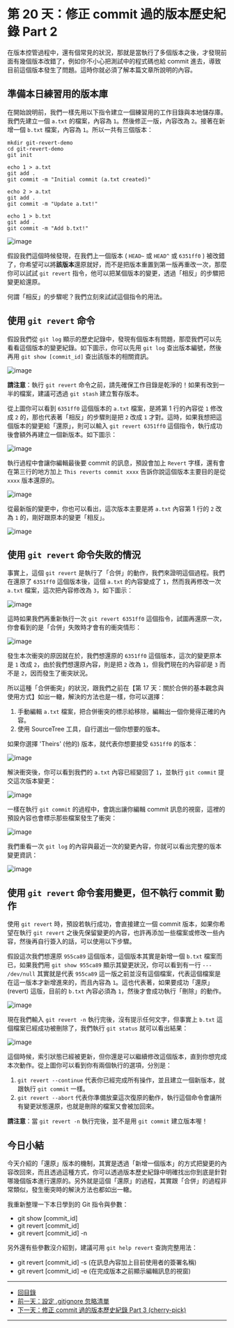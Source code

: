 第 20 天：修正 commit 過的版本歷史紀錄 Part 2
=============================================================

在版本控管過程中，還有個常見的狀況，那就是當執行了多個版本之後，才發現前面有幾個版本改錯了，例如你不小心把測試中的程式碼也給 commit 進去，導致目前這個版本發生了問題。這時你就必須了解本篇文章所說明的內容。

準備本日練習用的版本庫
----------------------

在開始說明前，我們一樣先用以下指令建立一個練習用的工作目錄與本地儲存庫。我們先建立一個 `a.txt` 的檔案，內容為 `1`。然後修正一版，內容改為 `2`。接著在新增一個 `b.txt` 檔案，內容為 `1`。所以一共有三個版本：

	mkdir git-revert-demo
	cd git-revert-demo
	git init

	echo 1 > a.txt
	git add .
	git commit -m "Initial commit (a.txt created)"

	echo 2 > a.txt
	git add .
	git commit -m "Update a.txt!"

	echo 1 > b.txt
	git add .
	git commit -m "Add b.txt!"

![image](figures/20/01.png)

假設我們這個時候發現，在我們上一個版本 ( `HEAD~` 或 `HEAD^` 或 `6351ff0` ) 被改錯了，你希望可以將**該版本**還原就好，而不是把版本重置到第一版再重改一次，那麼你可以試試 `git revert` 指令，他可以把某個版本的變更，透過「相反」的步驟把變更給還原。

何謂「相反」的步驟呢？我們立刻來試試這個指令的用法。


使用 `git revert` 命令
-----------------------

假設我們從 `git log` 顯示的歷史記錄中，發現有個版本有問題，那麼我們可以先看看這個版本的變更紀錄。如下圖示，你可以先用 `git log` 查出版本編號，然後再用 `git show [commit_id]` 查出該版本的相關資訊。

![image](figures/20/02.png)

**請注意**：執行 `git revert` 命令之前，請先確保工作目錄是乾淨的！如果有改到一半的檔案，建議可透過 `git stash` 建立暫存版本。

從上圖你可以看到 `6351ff0` 這個版本的 `a.txt` 檔案，是將第 1 行的內容從 `1` 修改成 `2` 的，那也代表著「相反」的步驟則是把 `2` 改成 `1` 才對。這時，如果我想把這個版本的變更給「還原」，則可以輸入 `git revert 6351ff0` 這個指令，執行成功後會額外再建立一個新版本。如下圖示：

![image](figures/20/03.png)

執行過程中會讓你編輯最後要 commit 的訊息，預設會加上 `Revert` 字樣，還有會在第三行的地方加上 `This reverts commit xxxx` 告訴你說這個版本主要目的是從 `xxxx` 版本還原的。

![image](figures/20/04.png)

從最新版的變更中，你也可以看出，這次版本主要是將 `a.txt` 內容第 1 行的 `2` 改為 `1` 的，剛好跟原本的變更「相反」。

![image](figures/20/05.png)


使用 `git revert` 命令失敗的情況
--------------------------------

事實上，這個 `git revert` 是執行了「合併」的動作，我們來證明這個過程。我們在還原了 `6351ff0` 這個版本後，這個 `a.txt` 的內容變成了 `1`，然而我再修改一次 `a.txt` 檔案，這次把內容修改為 `3`，如下圖示：

![image](figures/20/06.png)

這時如果我們再重新執行一次 `git revert 6351ff0` 這個指令，試圖再還原一次，你會看到的是「合併」失敗時才會有的衝突情形：

![image](figures/20/07.png)

發生本次衝突的原因就在於，我們想還原的 `6351ff0` 這個版本，這次的變更原本是 `1` 改成 `2`，由於我們想還原內容，則是把 `2` 改為 `1`，但我們現在的內容卻是 `3` 而不是 `2`，因而發生了衝突狀況。

所以這種「合併衝突」的狀況，跟我們之前在【第 17 天：關於合併的基本觀念與使用方式】如出一轍，解決的方法也是一樣，你可以選擇：

1. 手動編輯 `a.txt` 檔案，把合併衝突的標示給移除，編輯出一個你覺得正確的內容。
2. 使用 SourceTree 工具，自行選出一個你想要的版本。

如果你選擇 'Theirs' (他的) 版本，就代表你想要接受 `6351ff0` 的版本：

![image](figures/20/08.png)

解決衝突後，你可以看到我們的 `a.txt` 內容已經變回了 `1`，並執行 `git commit` 提交這次版本變更：

![image](figures/20/09.png)

一樣在執行 `git commit` 的過程中，會跳出讓你編輯 commit 訊息的視窗，這裡的預設內容也會標示那些檔案發生了衝突：

![image](figures/20/10.png)

我們重看一次 `git log` 的內容與最近一次的變更內容，你就可以看出完整的版本變更資訊：

![image](figures/20/11.png)


使用 `git revert` 命令套用變更，但不執行 commit 動作
---------------------------------------------------

使用 `git revert` 時，預設若執行成功，會直接建立一個 commit 版本，如果你希望在執行 `git revert` 之後先保留變更的內容，也許再添加一些檔案或修改一些內容，然後再自行簽入的話，可以使用以下步驟。

假設這次我們想還原 `955ca89` 這個版本，這個版本其實是新增一個 `b.txt` 檔案而已，如果我們用 `git show 955ca89` 顯示其變更狀況，你可以看到有一行 `--- /dev/null` 其實就是代表 `955ca89` 這一版之前並沒有這個檔案，代表這個檔案是在這一版本才新增進來的，而且內容為 `1`。這也代表著，如果要成功「還原」(revert) 這版，目前的 `b.txt` 內容必須為 `1`，然後才會成功執行「刪除」的動作。

![image](figures/20/12.png)

現在我們輸入 `git revert -n` 執行完後，沒有提示任何文字，但事實上 `b.txt` 這個檔案已經成功被刪除了，我們執行 `git status` 就可以看出結果：

![image](figures/20/13.png)

這個時候，索引狀態已經被更新，但你還是可以繼續修改這個版本，直到你想完成本次動作。從上圖你可以看到你有兩個執行的選項，分別是：

1. `git revert --continue` 代表你已經完成所有操作，並且建立一個新版本，就跟執行 `git commit` 一樣。
2. `git revert --abort` 代表你準備放棄這次復原的動作，執行這個命令會讓所有變更狀態還原，也就是刪除的檔案又會被加回來。

**請注意**：當 `git revert -n` 執行完後，並不是用 `git commit` 建立版本喔！


今日小結
-------

今天介紹的「還原」版本的機制，其實是透過「新增一個版本」的方式把變更的內容改回來，而且透過這種方式，你可以透過版本歷史紀錄中明確找出你到底是針對哪幾個版本進行還原的。另外就是這個「還原」的過程，其實跟「合併」的過程非常類似，發生衝突時的解決方法也都如出一轍。

我重新整理一下本日學到的 Git 指令與參數：

* git show [commit_id]
* git revert [commit_id]
* git revert [commit_id] -n

另外還有些參數沒介紹到，建議可用 `git help revert` 查詢完整用法：

* git revert [commit_id] -s	(在訊息內容加上目前使用者的簽署名稱)
* git revert [commit_id] -e (在完成版本之前顯示編輯訊息的視窗)


-------
* [回目錄](README.md)
* [前一天：設定 .gitignore 忽略清單](19.md)
* <a href="21.md">下一天：修正 commit 過的版本歷史紀錄 Part 3 (cherry-pick)</a>

-------


